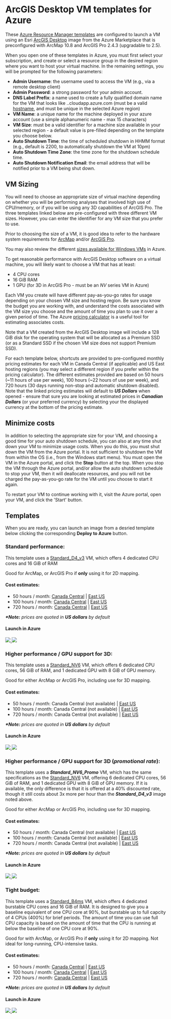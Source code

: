 # ArcGIS Desktop VM templates for Azure

These [Azure Resource Manager templates](https://docs.microsoft.com/en-us/azure/azure-resource-manager/templates/overview) are configured to launch a VM using an Esri [ArcGIS Desktop](https://azuremarketplace.microsoft.com/en-us/marketplace/apps/esri.arcgis-desktop) image from the Azure Marketplace that is preconfigured with ArcMap 10.8 and ArcGIS Pro 2.4.3 (upgradable to 2.5).

When you open one of these templates in Azure, you must first select your subscription, and create or select a resource group in the desired region where you want to host your virtual machine.  In the remaining settings, you will be prompted for the following parameters:
* **Admin Username**: the username used to access the VM (e.g., via a remote desktop client)
* **Admin Password**: a strong password for your admin account.
* **DNS Label Prefix**: a name used to create a fully qualified domain name for the VM that looks like <my-machine-dns-name>.<region>.cloudapp.azure.com (must be a valid [hostname](https://en.wikipedia.org/wiki/Hostname#Syntax), and must be unique in the selected Azure region)
* **VM Name**: a unique name for the machine deployed in your azure account (use a simple alphanumeric name - max 15 characters)
* **VM Size**: must be a valid identifier for a machine size available in your selected region - a default value is pre-filled depending on the template you choose below.
* **Auto Shutdown Time**: the time of scheduled shutdown in HHMM format (e.g., default is 2200, to automatically shutdown the VM at 10pm)
* **Auto Shutdown Time Zone**: the time zone for the shutdown schedule time.
* **Auto Shutdown Notification Email**: the email address that will be notified prior to a VM being shut down.

## VM Sizing

You will need to choose an appropriate size of virtual machine depending on whether you will be performing analyses that involved high use of CPU/memory, or if you will be using any 3D capabilities of ArcGIS Pro.  The three templates linked below are pre-configured with three different VM sizes.  However, you can enter the identifier for any VM size that you prefer to use.

Prior to choosing the size of a VM, it is good idea to refer to the hardware system requirements for [ArcMap](https://desktop.arcgis.com/en/system-requirements/latest/arcgis-desktop-system-requirements.htm) and/or [ArcGIS Pro](https://pro.arcgis.com/en/pro-app/get-started/arcgis-pro-system-requirements.htm).

You may also review the different [sizes available for Windows VMs](https://docs.microsoft.com/en-us/azure/virtual-machines/windows/sizes) in Azure.

To get reasonable performance with ArcGIS Desktop software on a virtual machine, you will likely want to choose a VM that has at least:
* 4 CPU cores
* 16 GiB RAM
* 1 GPU (for 3D in ArcGIS Pro - must be an *NV* series VM in Azure)

Each VM you create will have different pay-as-you-go rates for usage depending on your chosen VM size and hosting region.  Be sure you know the budget you are working with, and understand the costs associated with the VM size you choose and the amount of time you plan to use it over a given period of time.  The Azure [pricing calculator](https://azure.microsoft.com/pricing/calculator/) is a useful tool for estimating associates costs.

Note that a VM created from the ArcGIS Desktop image will include a 128 GiB disk for the operating system that will be allocated as a Premium SSD (or as a Standard SSD if the chosen VM size does not support Premium SSD).

For each template below, shortcuts are provided to pre-configured monthly pricing estimates for each VM in Canada Central (if applicable) and US East hosting regions (you may select a different region if you prefer within the pricing calculator).  The different estimates provided are based on 50 hours (~11 hours of use per week), 100 hours (~22 hours of use per week), and 720 hours (30 days running non-stop and automatic shutdown disabled).  Note that the linked pricing estimates will default to ***US Dollars*** when opened - ensure that sure you are looking at estimated prices in ***Canadian Dollars*** (or your preferred currency) by selecting your the displayed currency at the bottom of the pricing estimate.

## Minimize costs

In addition to selecting the appropriate size for your VM, and choosing a good time for your auto shutdown schedule, you can also at any time shut down your VM to minimize usage costs.  When you do this, you must shut down the VM from the Azure portal.  It is not sufficient to shutdown the VM from within the OS (i.e., from the Windows start menu).  You must open the VM in the Azure portal, and click the **Stop** button at the top.  When you stop the VM through the Azure portal, and/or allow the auto shutdown schedule to stop your VM, then it will deallocate resources, and you will not be charged the pay-as-you-go rate for the VM until you choose to start it again.

To restart your VM to continue working with it, visit the Azure portal, open your VM, and click the 'Start' button.

## Templates

When you are ready, you can launch an image from a desried template below clicking the corresponding **Deploy to Azure** button.

### Standard performance:

This template uses a [Standard_D4_v3](https://docs.microsoft.com/en-us/azure/virtual-machines/dv3-dsv3-series?toc=/azure/virtual-machines/linux/toc.json&bc=/azure/virtual-machines/linux/breadcrumb/toc.json) VM, which offers 4 dedicated CPU cores and 16 GiB of RAM

Good for ArcMap, or ArcGIS Pro if **only** using it for 2D mapping.

#### Cost estimates:

* 50 hours / month: [Canada Central](https://azure.com/e/1b9ab303f18247dd8d54e68706d4ea66) | [East US](https://azure.com/e/9805613cc92542b28f9fb1f19971d51c)
* 100 hours / month: [Canada Central](https://azure.com/e/342551265b2e4b38bb09c78b46daa5fb) | [East US](https://azure.com/e/1652f8530baf4698ba9bfc4cdc2eb440)
* 720 hours / month: [Canada Central](https://azure.com/e/caf534c2d62f4b39b4b2c79ef43fcc80) | [East US](https://azure.com/e/927aafe566734ecbbfa567e030016222)

***\*Note:*** *prices are quoted in **US dollars** by default*

#### Launch in Azure

<a href="https://portal.azure.com/#create/Microsoft.Template/uri/https%3A%2F%2Fraw.githubusercontent.com%2Fhighered-esricanada%2Fazure-templates%2Fmaster%2Farcgis_desktop_D4v3.json" target="_blank">
    <img src="https://azuredeploy.net/deploybutton.png"/>
</a>
<a href="http://armviz.io/#/?load=https%3A%2F%2Fraw.githubusercontent.com%2Fhighered-esricanada%2Fazure-templates%2Fmaster%2Farcgis_desktop_D4v3.json" target="_blank">
    <img src="http://armviz.io/visualizebutton.png"/>
</a>

### Higher performance / GPU support for 3D:

This template uses a [Standard_NV6](https://docs.microsoft.com/en-us/azure/virtual-machines/nv-series?toc=/azure/virtual-machines/linux/toc.json&bc=/azure/virtual-machines/linux/breadcrumb/toc.json) VM, which offers 6 dedicated CPU cores, 56 GiB of RAM, and 1 dedicated GPU with 8 GiB of GPU memory.

Good for either ArcMap or ArcGIS Pro, including use for 3D mapping.

#### Cost estimates:

* 50 hours / month: Canada Central (not available) | [East US](https://azure.com/e/c628fec001474b1d889b474b312e39a0)
* 100 hours / month: Canada Central (not available) | [East US](https://azure.com/e/bedf8b2468b344d38377f06c1ecc7f90)
* 720 hours / month: Canada Central (not available) | [East US](https://azure.com/e/d352f352f2174a0ab9e3c49369b9b846)

***\*Note:*** *prices are quoted in **US dollars** by default*

#### Launch in Azure

<a href="https://portal.azure.com/#create/Microsoft.Template/uri/https%3A%2F%2Fraw.githubusercontent.com%2Fhighered-esricanada%2Fazure-templates%2Fmaster%2Farcgis_desktop_NV6.json" target="_blank">
    <img src="https://azuredeploy.net/deploybutton.png"/>
</a>
<a href="http://armviz.io/#/?load=https%3A%2F%2Fraw.githubusercontent.com%2Fhighered-esricanada%2Fazure-templates%2Fmaster%2Farcgis_desktop_NV6.json" target="_blank">
    <img src="http://armviz.io/visualizebutton.png"/>
</a>


### Higher performance / GPU support for 3D (*promotional rate*):

This template uses a ***Standard_NV6_Promo*** VM, which has the same specifications as the [Standard_NV6](https://docs.microsoft.com/en-us/azure/virtual-machines/nv-series?toc=/azure/virtual-machines/linux/toc.json&bc=/azure/virtual-machines/linux/breadcrumb/toc.json) VM, offering 6 dedicated CPU cores, 56 GiB of RAM, and 1 dedicated GPU with 8 GiB of GPU memory.  If it is available, the only difference is that it is offered at a 40% discounted rate, though it still costs about 3x more per hour than the ***Standard_D4_v3*** image noted above.

Good for either ArcMap or ArcGIS Pro, including use for 3D mapping.

#### Cost estimates:

* 50 hours / month: Canada Central (not available) | [East US](https://azure.com/e/91ef457260354715947a9f5c5374a139)
* 100 hours / month: Canada Central (not available) | [East US](https://azure.com/e/a3fe7b6afc384145a08f34ca74b5de2c)
* 720 hours / month: Canada Central (not available) | [East US](https://azure.com/e/ddcc8ab78d6e476aafc27ce498ad5d71)

***\*Note:*** *prices are quoted in **US dollars** by default*

#### Launch in Azure

<a href="https://portal.azure.com/#create/Microsoft.Template/uri/https%3A%2F%2Fraw.githubusercontent.com%2Fhighered-esricanada%2Fazure-templates%2Fmaster%2Farcgis_desktop_NV6_Promo.json" target="_blank">
    <img src="https://azuredeploy.net/deploybutton.png"/>
</a>
<a href="http://armviz.io/#/?load=https%3A%2F%2Fraw.githubusercontent.com%2Fhighered-esricanada%2Fazure-templates%2Fmaster%2Farcgis_desktop_NV6_Promo.json" target="_blank">
    <img src="http://armviz.io/visualizebutton.png"/>
</a>


### Tight budget:

This template uses a [Standard_B4ms](https://docs.microsoft.com/en-us/azure/virtual-machines/sizes-b-series-burstable?toc=/azure/virtual-machines/linux/toc.json&bc=/azure/virtual-machines/linux/breadcrumb/toc.json) VM, which offers 4 dedicated burstable CPU cores and 16 GiB of RAM.  It is designed to give you a baseline equivalent of one CPU core at 90%, but burstable up to full capcity of 4 CPUs (400%) for brief periods.  The amount of time you can use full CPU capacity is based on the amount of time that the CPU is running at below the baseline of one CPU core at 90%.

Good for with ArcMap, or ArcGIS Pro if **only** using it for 2D mapping.  Not ideal for long-running, CPU-intensive tasks.

#### Cost estimates:

* 50 hours / month: [Canada Central](https://azure.com/e/e5f0e3f09ec040ffbc07d7c810dd2405) | [East US](https://azure.com/e/744afcbcbf40419fb51630d29d2d34f6)
* 100 hours / month: [Canada Central](https://azure.com/e/1eda7d4e0a764a29820451889414952f) | [East US](https://azure.com/e/9d313bb04080428fa43cd059174f059b)
* 720 hours / month: [Canada Central](https://azure.com/e/f49f188d4a0c4863a29d8604b036e30f) | [East US](https://azure.com/e/7ab814f86d5c407892d76258af79f6cc)

***\*Note:*** *prices are quoted in **US dollars** by default*

#### Launch in Azure

<a href="https://portal.azure.com/#create/Microsoft.Template/uri/https%3A%2F%2Fraw.githubusercontent.com%2Fhighered-esricanada%2Fazure-templates%2Fmaster%2Farcgis_desktop_B4ms.json" target="_blank">
    <img src="https://azuredeploy.net/deploybutton.png"/>
</a>
<a href="http://armviz.io/#/?load=https%3A%2F%2Fraw.githubusercontent.com%2Fhighered-esricanada%2Fazure-templates%2Fmaster%2Farcgis_desktop_B4ms.json" target="_blank">
    <img src="http://armviz.io/visualizebutton.png"/>
</a>


